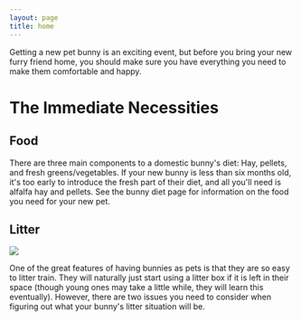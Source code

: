 ```yaml
---
layout: page
title: home
---
```


Getting a new pet bunny is an exciting event, but before you bring your new furry friend home, you should make sure you have everything you need to make them comfortable and happy.

# The Immediate Necessities

## Food

There are three main components to a domestic bunny's diet: Hay, pellets, and fresh greens/vegetables. If your new bunny is less than six months old, it's too early to introduce the fresh part of their diet, and all you'll need is alfalfa hay and pellets. See the bunny diet page for information on the food you need for your new pet.


## Litter

<a href="https://www.amazon.com/AmazonBasics-23-Inch-Two-Door-Top-Load-Kennel/dp/B00OP6SVJW/ref=as_li_ss_il?s=pet-supplies&ie=UTF8&qid=1534533810&sr=1-4&keywords=wire+bottom+pet+carrier&linkCode=li3&tag=tblanchard-20&linkId=fc009ca65984af29415c1a8af9c1394d&language=en_US" target="_blank"><img border="0" src="//ws-na.amazon-adsystem.com/widgets/q?_encoding=UTF8&ASIN=B00OP6SVJW&Format=_SL250_&ID=AsinImage&MarketPlace=US&ServiceVersion=20070822&WS=1&tag=tblanchard-20&language=en_US" ></a><img src="https://ir-na.amazon-adsystem.com/e/ir?t=tblanchard-20&language=en_US&l=li3&o=1&a=B00OP6SVJW" width="1" height="1" border="0" alt="" style="border:none !important; margin:0px !important;" />

One of the great features of having bunnies as pets is that they are so easy to litter train. They will naturally just start using a litter box if it is left in their space (though young ones may take a little while, they will learn this eventually). However, there are two issues you need to consider when figuring out what your bunny's litter situation will be.
